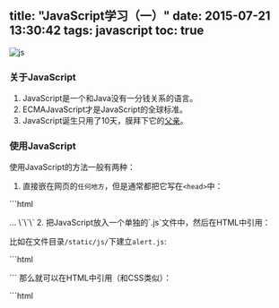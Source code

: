 title: "JavaScript学习（一）"
date: 2015-07-21 13:30:42 
tags: javascript
toc: true
---
![js][image-1]

### 关于JavaScript

1. JavaScript是一个和Java没有一分钱关系的语言。
2. ECMAJavaScript才是JavaScript的全球标准。
3. JavaScript诞生只用了10天，膜拜下它的[父亲][1]。

<!--more-->

### 使用JavaScript
使用JavaScript的方法一般有两种：

1. 直接嵌在网页的`任何地方`，但是通常都把它写在`<head>`中：

\`\`\`html
<html>
<head>
	<script>
	alert('Hello world');
	</script>
</head>
<body>
	...
</body>
</html>
\`\`\`
2. 把JavaScript放入一个单独的`.js`文件中，然后在HTML中引用：

比如在文件目录`/static/js/`下建立`alert.js`:

\`\`\`html
<script>
alert('Hello world');
</script>
\`\`\`
那么就可以在HTML中引用（和CSS类似）：

\`\`\`html
<html>
<head>
	<script src="/static/js/alert.js></script>
</head>
<body>
	...
</body>
</html>
\`\`\`

### 基本语法和注释

JavaScript的语法风格与Java一致，语法块由`{...}`组成，语法以`;`结尾。这里要注意的是：虽然在语句后添加`;`不是强制性的写法，但是如果要保证程序的语法一致性，必须保证统一添加`;`。

行注释是`//`，多行注释是`/*...*/`。

以下为几个简单语法实例：

\`\`\`javascript
\\示例程序
var x = 1;  \\ 赋值x
if (x \> 1){
	alert('hello world'); \\ 哟哟哟
	if (x > 10){
	    alert('nested bracket I');
	    if (x > 100){
	        alert('nested bracket II');
	        }
	    }
	}
\`\`\`
### 数据类型
JavaScript中有以下几种数据类型：

#### Number

\`\`\`javascript
1234567; // 整数123456
0.1111; // 浮点数0.1111
1.2345e3; // 科学计数表示1.2344x1000
-100 // 负数
NaN; // NaN为Not a Number，无法计算结果用NaN表示
Infinity; // Infiinty表示数值超过JavaScript的表示范围的Number
\`\`\`
数值同时也可以用16进制来表示，如`0xffff`, `0x1a`。
数值可以做数学运算：

\`\`\`javascript
2/0; // Infinity
0/0; // NaN
10%3; // %为求余运算符
\`\`\`
#### 字符串

JavaScript字符串是以单引号或双引号括起来的任意文本，比如:`'abc'`,`"abc"`。

如果字符串中既含有`'`又包含`"`，可以用转义字符`\`来表示，比如：
> 'I\'m \"OK\"!'

表示的字符串内容是：`I'm "OK"!`

转义字符`\`可以转义很多字符，比如`\n`表示换行，`\t`表示制表符，字符`\`本身也要转义，所以`\\`表示的字符就是`\`。

`\`还可以用来`\u####`表示一个Unicode字符:

\`\`\`
'\u4e2d\u6587'; // 表示'中文'
\`\`\`
多行字符串之间如果需要`\n`，可以用\`...\`代替。

\`\`\`javascript
alert(\`多行
字符串
例子\`);
\`\`\`

#### 布尔值
布尔值和布尔代数表达完全一致，只有`true`和`false`。
`&&`是与运算符,`||`是或运算符, `!`是非运算符。

\`\`\`javascript
true; // true
(3\<=1) && false; // true
true || false; // false
!false; // true
\`\`\`
#### null和undined

`null`表示一个空的值，它和`0`以及空字符串`''`不同。
`null`之于JavaScript，`None`之于Python，`nil`之于Lua。
`undefined`表示一个值未定义，一般没有什么用处。仅在判断函数参数是否传递的情况下有用。

#### 数组

JavaScript的数组可以包括任何数据类型,而且可以通过索引来访问每个元素。

\`\`\`javascript   
[1, 3, null, false];
\`\`\`

虽然创建数组可以通过`Array()`函数实现，但一般建议直接使用`[]`创建数组。

\`\`\`javascript
var arr = [1, 3, null, false];
arr[0] === 1; // true
arr[3][2] === false; // true
arr.length; // 4
\`\`\`
要注意的两点：
1.给`Array`的`length`赋一个新的值会导致`Array`大小的变化：

\`\`\`javascript
var arr = [1, 2, 3];
arr.length; // 3
arr.length = 6;
arr; // arr变为[1, 2, 3, undefined, undefined, undefined]
arr.length = 2;
arr; // arr变为[1, 2]
\`\`\`
2. 如果通过索引赋值时，索引超过了范围，同样会引起Array大小的变化：

\`\`\`javascript
var arr = [1, 2, 3];
arr[5] = 'x';
arr; // arr变为[1, 2, 3, undefined, undefined, 'x']
\`\`\`

在其他编程语言中，比如python中越界索引是会报错的。虽然JavaScript不会报错，但是最好避免这种情况。

##### indexof
类似python的index,来查找一个指定元素的索引位置：

\`\`\`javascript
var arr = [1, 2, 3];
arr.indexof(1); // 索引为0
\`\`\`

\`\`\`python
list = [1, 2, 3]
list.index(1) # 索引为0
\`\`\`
##### slice
类似python的`[]`，截取`Array`的部分元素，然后返回一个新的`Array`

\`\`\`javascript
var arr = ['A', 'B', 'C', 'D', 'E', 'F', 'G'];
arr.slice(0, 3); // 从索引0开始，到索引3结束，但不包括索引3: ['A', 'B', 'C']
arr.slice(3); // 从索引3开始到结束: ['D', 'E', 'F', 'G']
var arrCopy = arr.slice(); //复制一个相同的数组
\`\`\`

\`\`\`python
list = ['A', 'B', 'C', 'D', 'E', 'F', 'G']
list[0:3]
list[3:]
\`\`\`
##### push和pop
`push()`向`Array`的末尾添加若干元素，`pop()`则把`Array`的最后一个元素删除掉。
`push()`和python中`List`的`append()`类似，`pop()`和python中`List`的`pop()`类似，

##### unshift和shift
如果要往`Array`的头部添加若干元素，使用`unshift()`方法，`shift()`方法则把Array的第一个元素删掉：

\`\`\`javascript
var arr = [1, 2, 3];
arr.unshift('A', 'B');
arr; // ['A', 'B', 1, 2, 3]
arr.shift(); 
arr; // ['B', 1, 2, 3]
\`\`\`

##### sort和reverse
`sort()`可以对当前Array进行排序，它会直接修改当前`Array`的元素位置，直接调用时，按照默认顺序排序。

`reverse()`把整个Array的元素给掉个个，也就是反转。

##### concat

`concat()`方法把当前的`Array`和另一个`Array`连接起来，并返回一个新的`Array`。

##### join
`join()`可以把当前Array的每个元素都用指定的字符串连接起来，然后返回连接后的字符串：

\`\`\`javascript
var arr = ["A", "B", "C", 1, 2, 3];
arr.join('-'); //如果Array的元素不是字符串，将自动转换为字符串后再连接。
\`\`\`
对比一下Python中的join():

\`\`\`python
list = ["a", "b" ,"c"]
"-".join(list)
\`\`\`
注意：python中join方法是属于字符串的方法，所以事实上是字符串的连接，list中元素必须为字符串。

### 比较运算符

基本的Number比较可以略过。

注意一下JavaScript中对任意数据类型的比较：

\`\`\`javascript
false == 0; // true
false === 0; // false
\`\`\`
JavaScript设计了两种比较运算符:

第一种是`==`比较，它会自动转换数据类型在比较，很容易发生错误，应该避免使用这一种比较。

第二种是`===`比较，它不会自动转换数据类型，如果数据类型不一致，返回`false`,如果一致则在进行比较。

此外，`NaN`是一个比较特殊的Number，它与其他值都不相等，甚至不等于它自身，只能用`isNaN()`函数判断：

\`\`\`javascript
NaN === NaN; // false
isNaN(NaN); // true
\`\`\`
浮点数的相等比较要用浮点数它们之差的绝对值，看是否小于某个阈值。这是因为在运算过程中会产生误差，计算机无法精确表示无限循环小数。

\`\`\`javascript
1 / 3 === (1 - 2 / 3); // false
Math.abs(1 / 3 -(1 - 2 / 3)) \< 0.0000001; //true
\`\`\`
### 对象
和Java类似, JavaScript的对象是一组由键-值组成的无序集合，例如：

\`\`\`javascript
var dog = {
	name: 'Zipper',
	age: '5',
	height: '50cm',
	tags: ['happy', 'lazy'],
	city: 'Berlin',
	zipcode: 'null',
	'prop' : 'invalid'
};
\`\`\`
要获取一个对象的属性，可以使用`对象变量.属性名`的方式：

\`\`\`javascript
dog.age; // 5
dog.zipcode; // null
\`\`\`
如果对象的属性名不是`一个有效的变量`，就需要用''括起来。访问这个属性也无法使用.操作符，必须用['xxx']来访问。

\`\`\`javascript
dog['prop']; // 'invalid'
\`\`\`
> 实际上JavaScript对象的所有属性都是字符串，不过属性对应的值可以是任意数据类型。这里javascript的对象和java，python中的对象不同，对象中是没有变量(Variables)和方法(Method)的！只有属性！只有属性！只有属性！

检测一个对象是否有一属性的方法可以使用`in`；

检测一个对象是否自身有一属性(非继承)用`.hasOwnProperty('xxx')`；

因为javascript的对象是动态类型，访问一个不存在的属性不会报错，而且对象的属性可以删除。

### 变量
变量的使用与动态语言Python一样，变量的数据类型在赋值中改变。
此外，注意使用`var`来进行变量申明。(不然要使用`'use strict';`来强制执行)

\`\`\`javascript
var a = 1; 
a = 'one';
\`\`\`
### 条件判断

JavaScript使用`if () { ... } else { ... }`来进行条件判断。多行条件判断可用多个`if...else...`的组合。


### 循环
不多阐述，几个语法结构：

#### for循环的使用：



\`\`\`javascript
\\ for statement 1
var x = 1;
var i;
for (i =1; i\<=10; i++){
	x = x * i;
}
\\ for statement in arr
for (var key in arr) {
	if (arr.hasOwnProperty(key)) {
	     alert(key); 
	     alert(arr[key]);
	}
}
\`\`\`
注意： `for`循环的3个条件都是可以省略的，如果没有退出循环的判断条件，就必须使用`break`语句退出循环，否则就是死循环。

#### while和do...while

`while` : 
 
	while (condition) {//do something};
`do while` : 
 
	do {//do something} while (condtion);

注意：用`do { ... } while()`循环要小心，循环体会至少执行1次，而`for`和`while`循环则可能一次都不执行。句尾`;`不要忘！

### Map和Set

`Map`是一组键值对的结构，具有**极快**的查找速度。

`Set`和`Map`类似，也是一组`key`的集合，但不存储`value`。由于`key`不能重复，所以，在`Set`中，没有重复的`key`。

> Map和Set之于Javascript有如Dictionary和Set之于python。

### iterable

具有iterable类型的集合可以通过新的`for ... of`循环来遍历。

在ES6标准中引入了新的iterable类型，`Array`、`Map`和`Set`都属于iterable类型。

最好的iterate的方式是直接使用iterable内置的forEach方法，它接收一个函数，每次迭代就自动回调该函数。

\`\`\`javascript
var a = ['A','B','C'];
a.forEach(function (element, index, array){
	alert(element);
	alert(index);
	alert(array);
});

\`\`\`
参考资料:

[1. 廖雪峰javascript教程][3]

[2. MDN javascript tutorials][4]

[1]:	https://zh.wikipedia.org/wiki/%E5%B8%83%E8%98%AD%E7%99%BB%C2%B7%E8%89%BE%E5%85%8B
[2]:	https://developer.mozilla.org/en-US/docs/Web/JavaScript/Guide
[3]:	http://www.liaoxuefeng.com/wiki/001434446689867b27157e896e74d51a89c25cc8b43bdb3000
[4]:	https://developer.mozilla.org/en-US/docs/Web/JavaScript/Guide

[image-1]:	/img/js.png
